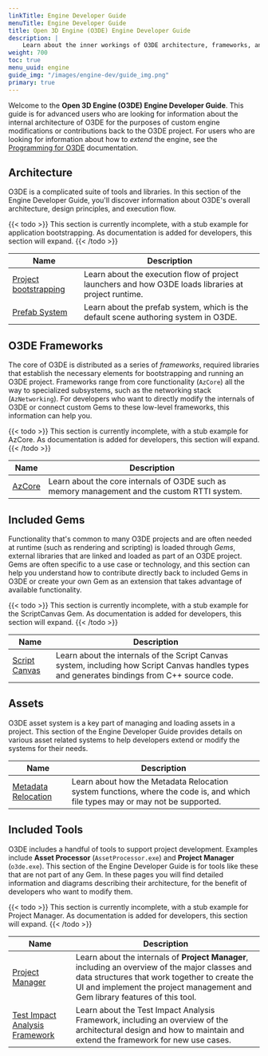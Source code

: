```yaml
---
linkTitle: Engine Developer Guide
menuTitle: Engine Developer Guide
title: Open 3D Engine (O3DE) Engine Developer Guide
description: |
    Learn about the inner workings of O3DE architecture, frameworks, and Gems to perform custom modifications to O3DE and contribute back to source code.
weight: 700
toc: true
menu_uuid: engine
guide_img: "/images/engine-dev/guide_img.png"
primary: true
---
```


Welcome to the **Open 3D Engine (O3DE) Engine Developer Guide**. This guide is for advanced users who are looking for information about the internal
architecture of O3DE for the purposes of custom engine modifications or contributions back to the O3DE project. For users who are looking for information about how to
_extend_ the engine, see the [Programming for O3DE](/docs/user-guide/programming) documentation.

## Architecture

O3DE is a complicated suite of tools and libraries. In this section of the Engine Developer Guide, you'll discover information about O3DE's overall architecture, design principles, and execution flow.

{{< todo >}}
This section is currently incomplete, with a stub example for application bootstrapping. As documentation is added for developers, this section will expand.
{{< /todo >}}

| Name | Description |
|-|-|
| [Project bootstrapping](./architecture/bootstrap) | Learn about the execution flow of project launchers and how O3DE loads libraries at project runtime. |
| [Prefab System](./architecture/prefabs) | Learn about the prefab system, which is the default scene authoring system in O3DE. |

## O3DE Frameworks

The core of O3DE is distributed as a series of _frameworks_, required libraries that establish the necessary elements for bootstrapping and running an O3DE project. Frameworks range from core functionality (`AzCore`) all the way to specialized subsystems, such as the networking stack (`AzNetworking`). For developers who want to directly modify the internals of O3DE or connect custom Gems to these low-level frameworks, this information can help you.

{{< todo >}}
This section is currently incomplete, with a stub example for AzCore. As documentation is added for developers, this section will expand.
{{< /todo >}}

| Name | Description |
|-|-|
| [AzCore](./frameworks/azcore) | Learn about the core internals of O3DE such as memory management and the custom RTTI system. |

## Included Gems

Functionality that's common to many O3DE projects and are often needed at runtime (such as rendering and scripting) is loaded through _Gems_, external libraries that are linked and loaded as part of an O3DE project. Gems are often specific to a use case or technology, and this section can help you understand how to contribute directly back to included Gems in O3DE or create
your own Gem as an extension that takes advantage of available functionality.

{{< todo >}}
This section is currently incomplete, with a stub example for the ScriptCanvas Gem. As documentation is added for developers, this section will expand.
{{< /todo >}}

| Name | Description |
|-|-|
| [Script Canvas](./gems/scriptcanvas) | Learn about the internals of the Script Canvas system, including how Script Canvas handles types and generates bindings from C++ source code. |

## Assets

O3DE asset system is a key part of managing and loading assets in a project. This section of the Engine Developer Guide provides details on various asset related systems to help developers extend or modify the systems for their needs.

| Name | Description |
|-|-|
| [Metadata Relocation](./assets/metadata) | Learn about how the Metadata Relocation system functions, where the code is, and which file types may or may not be supported. |

## Included Tools

O3DE includes a handful of tools to support project development. Examples include **Asset Processor** (`AssetProcessor.exe`) and **Project Manager** (`o3de.exe`). This section of the Engine Developer Guide is for tools like these that are not part of any Gem. In these pages you will find detailed information and diagrams describing their architecture, for the benefit of developers who want to modify them.

{{< todo >}}
This section is currently incomplete, with a stub example for Project Manager. As documentation is added for developers, this section will expand.
{{< /todo >}}

| Name | Description |
|-|-|
| [Project Manager](./tools/project-manager) | Learn about the internals of **Project Manager**, including an overview of the major classes and data structures that work together to create the UI and implement the project management and Gem library features of this tool. |
| [Test Impact Analysis Framework](./tools/tiaf) | Learn about the Test Impact Analysis Framework, including an overview of the architectural design and how to maintain and extend the framework for new use cases. |
